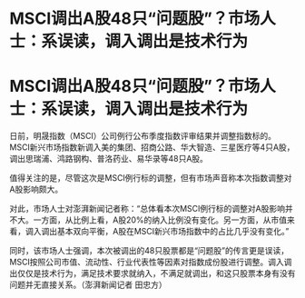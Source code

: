 # MSCI调出A股48只“问题股”？市场人士：系误读，调入调出是技术行为

# MSCI调出A股48只“问题股”？市场人士：系误读，调入调出是技术行为

日前，明晟指数（MSCI）公司例行公布季度指数评审结果并调整指数标的。MSCI新兴市场指数新调入美的集团、招商公路、华大智造、三星医疗等4只A股，调出思瑞浦、鸿路钢构、普洛药业、易华录等48只A股。

值得关注的是，尽管这次是MSCI例行标的调整，但有市场声音称本次指数调整对A股影响颇大。

对此，市场人士对澎湃新闻记者称：“总体看本次MSCI例行标的调整对A股影响并不大。一方面，从比例上看，A股20%的纳入比例没有变化。另一方面，从市值来看，调入调出基本双向平衡，A股在MSCI新兴市场指数中的占比几乎没有变化。”

同时，该市场人士强调，本次被调出的48只股票都是“问题股”的传言更是误读，MSCI按照公司市值、流动性、行业代表性等因素对指数成份股进行调整。调入调出仅仅是技术行为，满足技术要求就纳入，不满足就调出，和这只股票本身有没有问题并无直接关系。（澎湃新闻记者
田忠方）

